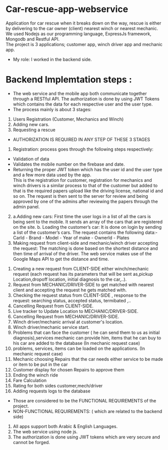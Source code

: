 # Car-rescue-app-webservice

Application for car rescue when it breaks down on the way, rescue is either by delivering to the car owner (client) nearest winch or nearest mechanic. <br />
We used Nodejs as our programming language, ExpressJs framework, Mongodb and Restful API. <br />
The project is 3 applications; customer app, winch driver app and mechanic app. <br />
- My role: I worked in the backend side.

# Backend Implemtation steps :
- The web service and the mobile app both communicate together through a RESTful API. The authorization is done by using JWT Tokens which contains the data for each respective user and the user type. <br />
- The process mainly is about 3 stages: <br />
 1. Users Registration (Customer, Mechanics and Winch)
 2. Adding new cars.
 3. Requesting a rescue
- AUTHORIZATION IS REQUIRED IN ANY STEP OF THESE 3 STAGES <br />
1) Registration: process goes through the following steps respectively: <br />
- Validation of data
- Validates the mobile number on the firebase and date.
- Returning the proper JWT token which has the user id and the user type and a few more data used by the app. <br />
  This is the registration for customer, registration for mechanics and winch drivers is a similar process to that of the customer but added to that is the required papers         upload like the driving license, national id and so on. The request is then sent to the server for review and being approved by one of the admins after reviewing the papers
  through the admin panel. <br />
2) a.Adding new cars: First time the user logs in a list of all the cars is being sent to the mobile. It sends an array of the cars that are registered on the site. 
   b. Loading the customer’s car: It is done on login by sending a list of the customer’s cars. The request contains the following data:- CarId - Brand - Model - Year of make -    OwnerId - Plates
3) Making request from client-side and mechanic/winch driver accepting the request: The matching is done based on the shortest distance and then time of arrival of the driver. The web service makes use of the Google Maps API to get the distance and time.
1. Creating a new request from CLIENT-SIDE either winch/mechanic request (each request has its parameters that will be sent as,pickup Location,dropoff location, initial diagnosis to the car,..).
2. Request from MECHANIC/DRIVER-SIDE to get matched with nearest client and accepting the request he gets matched with.
3. Checking the request status from CLIENT-SIDE , response to the request: searching status, accepted status, termibated ,..
4. Cancelling Request from CLIENT-SIDE.
5. Live tracker to Update Location to MECHANIC/DRIVER-SIDE.
6. Cancelling Request from MECHANIC/DRIVER-SIDE.
7. Winch driver/mechanic arrival at customer's location.
8. Winch driver/mechanic service start.
9.  Problems that can face the customer ( he can send them to us as initial diagnosis),services mechanic can provide him, items that he can buy to his car are added to the database (In mechanic request case)
10. problems, services, items can be loaded on the applications. (In mechanic request case)
11. Mechanic choosing Repairs that the car needs either service to be made or item to be put in the car
12. Customer display for chosen Repairs to approve them
13. Ending the winch ride 
14. Fare Calculation
15. Rating for both sides customer,mech/driver
16. Adding requests logs to the database
- Those are considered to be the FUNCTIONAL REQUIREMENTS of the project.
- NON-FUNCTIONAL REQUIREMENTS: ( which are related to the backend side)
1. All apps support both Arabic & English Languages.
2. The web service using node js.
3. The authorization is done using JWT tokens which are very secure and cannot be forged.


